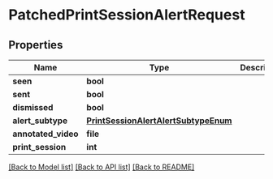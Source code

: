 # PatchedPrintSessionAlertRequest

## Properties
Name | Type | Description | Notes
------------ | ------------- | ------------- | -------------
**seen** | **bool** |  | [optional] 
**sent** | **bool** |  | [optional] 
**dismissed** | **bool** |  | [optional] 
**alert_subtype** | [**PrintSessionAlertAlertSubtypeEnum**](PrintSessionAlertAlertSubtypeEnum.md) |  | [optional] 
**annotated_video** | **file** |  | [optional] 
**print_session** | **int** |  | [optional] 

[[Back to Model list]](../README.md#documentation-for-models) [[Back to API list]](../README.md#documentation-for-api-endpoints) [[Back to README]](../README.md)


